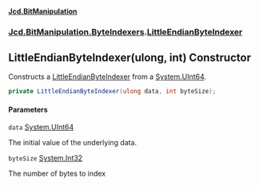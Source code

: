 #### [Jcd.BitManipulation](index.md 'index')
### [Jcd.BitManipulation.ByteIndexers](Jcd.BitManipulation.ByteIndexers.md 'Jcd.BitManipulation.ByteIndexers').[LittleEndianByteIndexer](Jcd.BitManipulation.ByteIndexers.LittleEndianByteIndexer.md 'Jcd.BitManipulation.ByteIndexers.LittleEndianByteIndexer')

## LittleEndianByteIndexer(ulong, int) Constructor

Constructs a [LittleEndianByteIndexer](Jcd.BitManipulation.ByteIndexers.LittleEndianByteIndexer.md 'Jcd.BitManipulation.ByteIndexers.LittleEndianByteIndexer') from a [System.UInt64](https://docs.microsoft.com/en-us/dotnet/api/System.UInt64 'System.UInt64').

```csharp
private LittleEndianByteIndexer(ulong data, int byteSize);
```
#### Parameters

<a name='Jcd.BitManipulation.ByteIndexers.LittleEndianByteIndexer.LittleEndianByteIndexer(ulong,int).data'></a>

`data` [System.UInt64](https://docs.microsoft.com/en-us/dotnet/api/System.UInt64 'System.UInt64')

The initial value of the underlying data.

<a name='Jcd.BitManipulation.ByteIndexers.LittleEndianByteIndexer.LittleEndianByteIndexer(ulong,int).byteSize'></a>

`byteSize` [System.Int32](https://docs.microsoft.com/en-us/dotnet/api/System.Int32 'System.Int32')

The number of bytes to index